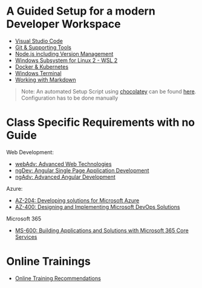 # A Guided Setup for a modern Developer Workspace

- [Visual Studio Code](./guided/code.md)
- [Git & Supporting Tools](./guided/git.md)
- [Node.js including Version Management](./guided/node.md)
- [Windows Subsystem for Linux 2 - WSL 2](./guided/wsl.md)
- [Docker & Kubernetes](./guided/docker.md)
- [Windows Terminal](./guided/wt.md)
- [Working with Markdown](./guided/markdown.md)

> Note: An automated Setup Script using [chocolatey](https://chocolatey.org/) can be found [here](./chocolatey/). Configuration has to be done manually

# Class Specific Requirements with no Guide

Web Development:

- [webAdv: Advanced Web Technologies](./classes/webAdv/)
- [ngDev: Angular Single Page Application Development](./classes/ng-dev/)
- [ngAdv: Advanced Angular Development](./classes/ng-adv/)

Azure:

- [AZ-204: Developing solutions for Microsoft Azure](./classes/az204/)
- [AZ-400: Designing and Implementing Microsoft DevOps Solutions](./classes/az-400/)

Microsoft 365

- [MS-600: Building Applications and Solutions with Microsoft 365 Core Services](./classes/ms600/)

# Online Trainings

- [Online Training Recommendations](./online/readme.md)
